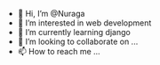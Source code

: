 - 👋 Hi, I’m @Nuraga
- 👀 I’m interested in web development
- 🌱 I’m currently learning django
- 💞️ I’m looking to collaborate on ...
- 📫 How to reach me ...

<!---
Nuraga/Nuraga is a ✨ special ✨ repository because its `README.md` (this file) appears on your GitHub profile.
You can click the Preview link to take a look at your changes.
--->
